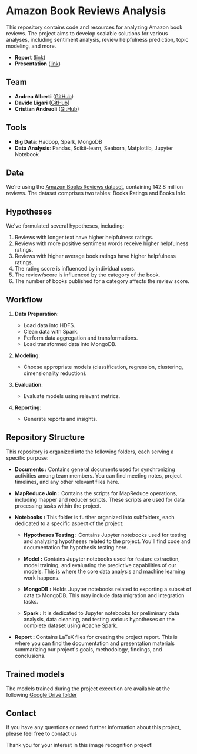 # Amazon Book Reviews Analysis

This repository contains code and resources for analyzing Amazon book reviews. The project aims to develop scalable solutions for various analyses, including sentiment analysis, review helpfulness prediction, topic modeling, and more.
- **Report** ([link](https://unipvit-my.sharepoint.com/:p:/r/personal/davide_ligari01_universitadipavia_it/Documents/Presentation.pptx?d=w9eb2b9d157024928bf186aa2906899f4&csf=1&web=1&e=Fwgt00))
- **Presentation** ([link](https://github.com/DavideLigari01/data-science-project/blob/main/report/report.pdf))
## Team

- **Andrea Alberti** ([GitHub](https://github.com/AndreaAlberti07))
- **Davide Ligari** ([GitHub](https://github.com/DavideLigari01))
- **Cristian Andreoli** ([GitHub](https://github.com/CristianAndreoli94))

## Tools

- **Big Data**: Hadoop, Spark, MongoDB
- **Data Analysis**: Pandas, Scikit-learn, Seaborn, Matplotlib, Jupyter Notebook

## Data

We're using the [Amazon Books Reviews dataset](https://www.kaggle.com/datasets/mohamedbakhet/amazon-books-reviews), containing 142.8 million reviews. The dataset comprises two tables: Books Ratings and Books Info.

## Hypotheses

We've formulated several hypotheses, including:

1. Reviews with longer text have higher helpfulness ratings.
2. Reviews with more positive sentiment words receive higher helpfulness ratings.
3. Reviews with higher average book ratings have higher helpfulness ratings.
4. The rating score is influenced by individual users.
5. The review/score is influenced by the category of the book.
6. The number of books published for a category affects the review score.

## Workflow

1. **Data Preparation**:

   - Load data into HDFS.
   - Clean data with Spark.
   - Perform data aggregation and transformations.
   - Load transformed data into MongoDB.

2. **Modeling**:

   - Choose appropriate models (classification, regression, clustering, dimensionality reduction).

3. **Evaluation**:

   - Evaluate models using relevant metrics.

4. **Reporting**:
   - Generate reports and insights.

## Repository Structure

This repository is organized into the following folders, each serving a specific purpose:

- **Documents :**
  Contains general documents used for synchronizing activities among team members. You can find meeting notes, project timelines, and any other relevant files here.

- **MapReduce Join :**
  Contains the scripts for MapReduce operations, including mapper and reducer scripts. These scripts are used for data processing tasks within the project.

- **Notebooks :**
  This folder is further organized into subfolders, each dedicated to a specific aspect of the project:

  - **Hypotheses Testing :**
    Contains Jupyter notebooks used for testing and analyzing hypotheses related to the project. You'll find code and documentation for hypothesis testing here.

  - **Model :**
    Contains Jupyter notebooks used for feature extraction, model training, and evaluating the predictive capabilities of our models. This is where the core data analysis and machine learning work happens.

  - **MongoDB :**
    Holds Jupyter notebooks related to exporting a subset of data to MongoDB. This may include data migration and integration tasks.

  - **Spark :**
    It is dedicated to Jupyter notebooks for preliminary data analysis, data cleaning, and testing various hypotheses on the complete dataset using Apache Spark.

- **Report :**
  Contains LaTeX files for creating the project report. This is where you can find the documentation and presentation materials summarizing our project's goals, methodology, findings, and conclusions.
## Trained models
The models trained during the project execution are available at the following [Google Drive folder](https://drive.google.com/drive/folders/1kgpb66SaGIKC7ud7nEyKdYnnswlh9VRY?usp=sharing)
## Contact

If you have any questions or need further information about this project, please feel free to contact us

Thank you for your interest in this image recognition project!
